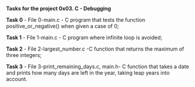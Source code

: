 **Tasks for the project 0x03. C - Debugging**

**Task 0** - File 0-main.c - C program that tests the function positive_or_negative() when given a case of 0;

**Task 1** - File 1-main.c - C program where infinite loop is avoided;

**Task 2** - File 2-largest_number.c -C function that returns the maximum of three integers;

**Task 3** - File 3-print_remaining_days.c, main.h- C function that takes a date and prints how many days are left in the year, taking leap years into account.
